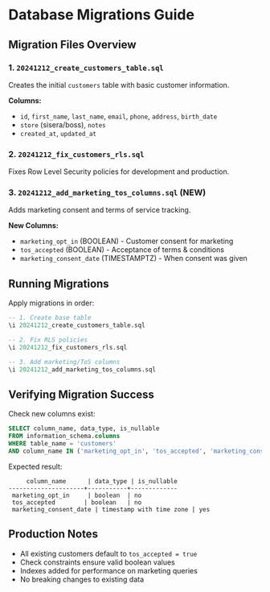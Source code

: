 # Database Migrations Guide

## Migration Files Overview

### 1. `20241212_create_customers_table.sql`
Creates the initial `customers` table with basic customer information.

**Columns:**
- `id`, `first_name`, `last_name`, `email`, `phone`, `address`, `birth_date`
- `store` (sisera/boss), `notes`
- `created_at`, `updated_at`

### 2. `20241212_fix_customers_rls.sql` 
Fixes Row Level Security policies for development and production.

### 3. `20241212_add_marketing_tos_columns.sql` (NEW)
Adds marketing consent and terms of service tracking.

**New Columns:**
- `marketing_opt_in` (BOOLEAN) - Customer consent for marketing
- `tos_accepted` (BOOLEAN) - Acceptance of terms & conditions  
- `marketing_consent_date` (TIMESTAMPTZ) - When consent was given

## Running Migrations

Apply migrations in order:
```sql
-- 1. Create base table
\i 20241212_create_customers_table.sql

-- 2. Fix RLS policies  
\i 20241212_fix_customers_rls.sql

-- 3. Add marketing/ToS columns
\i 20241212_add_marketing_tos_columns.sql
```

## Verifying Migration Success

Check new columns exist:
```sql
SELECT column_name, data_type, is_nullable 
FROM information_schema.columns 
WHERE table_name = 'customers' 
AND column_name IN ('marketing_opt_in', 'tos_accepted', 'marketing_consent_date');
```

Expected result:
```
     column_name      | data_type | is_nullable
---------------------+-----------+-------------
 marketing_opt_in     | boolean  | no
 tos_accepted        | boolean   | no  
 marketing_consent_date | timestamp with time zone | yes
```

## Production Notes

- All existing customers default to `tos_accepted = true`
- Check constraints ensure valid boolean values
- Indexes added for performance on marketing queries
- No breaking changes to existing data

